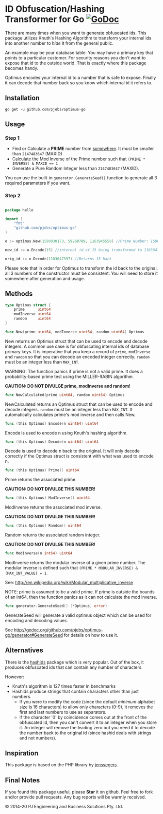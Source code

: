 ID Obfuscation/Hashing Transformer for Go [![GoDoc](http://godoc.org/github.com/pjebs/optimus-go?status.svg)](http://godoc.org/github.com/pjebs/optimus-go)
===============

There are many times when you want to generate obfuscated ids. This package utilizes Knuth's Hashing Algorithm to transform your internal ids into another number to *hide* it from the general public.

An example may be your database table. You may have a primary key that points to a particular customer. For security reasons you don't want to expose that id to the outside world. That is exactly where this package becomes handy.

Optimus encodes your internal id to a number that is safe to expose. Finally it can decode that number back so you know which internal id it refers to.


Installation
-------------

```shell
go get -u github.com/pjebs/optimus-go
```

Usage
------

### Step 1

* Find or Calculate a **PRIME** number from [somewhere](http://primes.utm.edu/lists/small/millions/). It must be smaller than `2147483647` (MAXID)
* Calculate the Mod Inverse of the Prime number such that `(PRIME * INVERSE) & MAXID == 1`
* Generate a Pure Random Integer less than `2147483647` (MAXID).

You can use the built-in `generator.GenerateSeed()` function to generate all 3 required parameters if you want.


### Step 2

```go

package hello

import (
	"fmt"
	"github.com/pjebs/optimus-go"
)

o := optimus.New(1580030173, 59260789, 1163945558) //Prime Number: 1580030173, Mod Inverse: 59260789, Pure Random Number: 1163945558

new_id := o.Encode(15) //internal id of 15 being transformed to 1103647397

orig_id := o.Decode(1103647397) //Returns 15 back


```

Please note that in order for Optimus to transform the id back to the original, all 3 numbers of the constructor must be consistent. You will need to store it somewhere after generation and usage.

Methods
--------

```go
type Optimus struct {
	prime      uint64
	modInverse uint64
	random     uint64
}

```


```go
func New(prime uint64, modInverse uint64, random uint64) Optimus
```

New returns an Optimus struct that can be used to encode and decode integers.
A common use case is for obfuscating internal ids of database primary keys.
It is imperative that you keep a record of `prime`, `modInverse` and `random` so that
you can decode an encoded integer correctly. `random` must be an integer less than `MAX_INT`.

WARNING: The function panics if prime is not a valid prime. It does a probability-based
prime test using the MILLER-RABIN algorithm.

**CAUTION: DO NOT DIVULGE prime, modInverse and random!**


```go
func NewCalculated(prime uint64, random uint64) Optimus
```

NewCalculated returns an Optimus struct that can be used to encode and decode integers.
`random` must be an integer less than `MAX_INT`.
It automatically calculates prime's mod inverse and then calls New.


```go
func (this Optimus) Encode(n uint64) uint64 
```

Encode is used to encode n using Knuth's hashing algorithm.

```go
func (this Optimus) Decode(n uint64) uint64
```

Decode is used to decode n back to the original. It will only decode correctly if the Optimus struct is consistent with what was used to encode n.

```go
func (this Optimus) Prime() uint64
```

Prime returns the associated prime.

**CAUTION: DO NOT DIVULGE THIS NUMBER!**

```go
func (this Optimus) ModInverse() uint64
```

ModInverse returns the associated mod inverse.

**CAUTION: DO NOT DIVULGE THIS NUMBER!**

```go
func (this Optimus) Random() uint64
```

Random returns the associated random integer.

**CAUTION: DO NOT DIVULGE THIS NUMBER!**

```go
func ModInverse(n int64) uint64
```


ModInverse returns the modular inverse of a given prime number.
The modular inverse is defined such that `(PRIME * MODULAR_INVERSE) & (MAX_INT_VALUE) = 1`.

See: http://en.wikipedia.org/wiki/Modular_multiplicative_inverse

NOTE: prime is assumed to be a valid prime. If prime is outside the bounds of
an int64, then the function panics as it can not calculate the mod inverse.



```go
func generator.GenerateSeed() (*Optimus, error)
```

GenerateSeed will generate a valid optimus object which can be used for encoding and decoding values.

See http://godoc.org/github.com/pjebs/optimus-go/generator#GenerateSeed for details on how to use it.

Alternatives
------------

There is the [hashids](http://hashids.org/) package which is very popular. Out of the box, it produces obfuscated ids that can contain any number of characters.

However:
* Knuth's algorithm is 127 times faster in benchmarks
* Hashids produce strings that contain characters other than just numbers.
	- If you were to modify the code (since the default *minimum* alphabet size is 16 characters) to allow only characters (0-9), it removes the first and last numbers to use as separators.
	- If the character '0' by coincidence comes out at the front of the obfuscated id, then you can't convert it to an integer when you store it. An integer will remove the leading zero but you need it to decode the number back to the original id (since hashid deals with strings and not numbers).

Inspiration
------------

This package is based on the PHP library by [jenssegers](https://github.com/jenssegers/optimus).

Final Notes
------------

If you found this package useful, please **Star** it on github. Feel free to fork and/or provide pull requests. Any bug reports will be warmly received.

© 2014-20 PJ Engineering and Business Solutions Pty. Ltd.